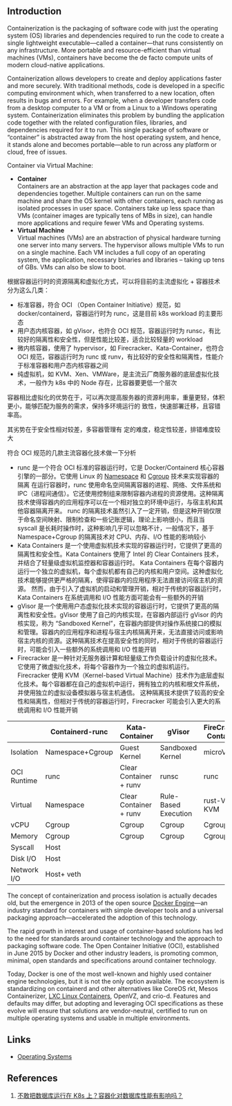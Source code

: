 ## Introduction

Containerization is the packaging of software code with just the operating system (OS) libraries and dependencies required to run the code to create a single lightweight executable—called a container—that runs consistently on any infrastructure.
More portable and resource-efficient than virtual machines (VMs), containers have become the de facto compute units of modern cloud-native applications.

Containerization allows developers to create and deploy applications faster and more securely. 
With traditional methods, code is developed in a specific computing environment which, when transferred to a new location, often results in bugs and errors. 
For example, when a developer transfers code from a desktop computer to a VM or from a Linux to a Windows operating system. 
Containerization eliminates this problem by bundling the application code together with the related configuration files, libraries, and dependencies required for it to run. 
This single package of software or “container” is abstracted away from the host operating system, and hence, 
it stands alone and becomes portable—able to run across any platform or cloud, free of issues.

Container via Virtual Machine:

- **Container**<br/>
  Containers are an abstraction at the app layer that packages code and dependencies together. 
  Multiple containers can run on the same machine and share the OS kernel with other containers, each running as isolated processes in user space. 
  Containers take up less space than VMs (container images are typically tens of MBs in size), can handle more applications and require fewer VMs and Operating systems.
- **Virtual Machine**<br/>
  Virtual machines (VMs) are an abstraction of physical hardware turning one server into many servers.
  The hypervisor allows multiple VMs to run on a single machine.
  Each VM includes a full copy of an operating system, the application, necessary binaries and libraries – taking up tens of GBs. VMs can also be slow to boot.

根据容器运行时的资源隔离和虚拟化方式，可以将目前的主流虚拟化 + 容器技术分为这么几类：

- 标准容器，符合 OCI （Open Container Initiative）规范，如 docker/containerd，容器运行时为 runc，这是目前 k8s workload 的主要形态
- 用户态内核容器，如 gVisor，也符合 OCI 规范，容器运行时为 runsc，有比较好的隔离性和安全性，但是性能比较差，适合比较轻量的 workload
- 微内核容器，使用了 hypervisor，如 Firecracker、Kata-Container，也符合 OCI 规范，容器运行时为 runc 或 runv，有比较好的安全性和隔离性，性能介于标准容器和用户态内核容器之间
- 纯虚拟机，如 KVM、Xen、VMWare，是主流云厂商服务器的底层虚拟化技术，一般作为 k8s 中的 Node 存在，比容器要更低一个层次



容器相比虚拟化的优势在于，可以再次提高服务器的资源利用率，重量更轻，体积更小，能够匹配为服务的需求，保持多环境运行的 致性，快速部署迁移，且容错率高。

其劣势在于安全性相对较差，多容器管理有 定的难度，稳定性较差，排错难度较大





符合 OCI 规范的几款主流容器化技术做一下分析

- runc 是一个符合 OCI 标准的容器运行时，它是 Docker/Containerd 核心容器引擎的一部分。它使用 Linux 的 [Namespace](/docs/CS/OS/Linux/namespace.md) 和 [Cgroup](/docs/CS/OS/Linux/cgroup.md) 技术来实现容器的隔离
  在运行容器时，runc 使用命名空间隔离容器的进程、网络、文件系统和 IPC（进程间通信）。它还使用控制组来限制容器内进程的资源使用。这种隔离技术使得容器内的应用程序可以在一个相对独立的环境中运行，与宿主机和其他容器隔离开来。
  runc 的隔离技术虽然引入了一定开销，但是这种开销仅限于命名空间映射、限制检查和一些记账逻辑，理论上影响很小，而且当 syscall 是长耗时操作时，这种影响几乎可以忽略不计，一般情况下，基于 Namespace+Cgroup 的隔离技术对 CPU、内存、I/O 性能的影响较小
- Kata Containers 是一个使用虚拟机技术实现的容器运行时，它提供了更高的隔离性和安全性。Kata Containers 使用了 Intel 的 Clear Containers 技术，并结合了轻量级虚拟机监控器和容器运行时。
  Kata Containers 在每个容器内运行一个独立的虚拟机，每个虚拟机都有自己的内核和用户空间。这种虚拟化技术能够提供更严格的隔离，使得容器内的应用程序无法直接访问宿主机的资源。
  然而，由于引入了虚拟机的启动和管理开销，相对于传统的容器运行时，Kata Containers 在系统调用和 I/O 性能方面可能会有一些额外的开销
- gVisor 是一个使用用户态虚拟化技术实现的容器运行时，它提供了更高的隔离性和安全性。gVisor 使用了自己的内核实现，在容器内部运行
  gVisor 的内核实现，称为 “Sandboxed Kernel”，在容器内部提供对操作系统接口的模拟和管理。容器内的应用程序和进程与宿主内核隔离开来，无法直接访问或影响宿主内核的资源。这种隔离技术在提高安全性的同时，相对于传统的容器运行时，可能会引入一些额外的系统调用和 I/O 性能开销
- Firecracker 是一种针对无服务器计算和轻量级工作负载设计的虚拟化技术。它使用了微虚拟化技术，将每个容器作为一个独立的虚拟机运行。
  Firecracker 使用 KVM（Kernel-based Virtual Machine）技术作为底层虚拟化技术。每个容器都在自己的虚拟机中运行，拥有独立的内核和根文件系统，并使用独立的虚拟设备模拟器与宿主机通信。
  这种隔离技术提供了较高的安全性和隔离性，但相对于传统的容器运行时，Firecracker 可能会引入更大的系统调用和 I/O 性能开销


|             | Containerd-runc  | Kata-Container         | gVisor               | FireCracker-Containerd |
|-------------|------------------|------------------------|----------------------|------------------------|
| Isolation   | Namespace+Cgroup | Guest Kernel           | Sandboxed Kernel     | microVM                |
| OCI Runtime | runc             | Clear Container + runv | runsc                | runc                   |
| Virtual     | Namespace        | Clear Container + runv | Rule-Based Execution | rust-VMM + KVM         |
| vCPU        | Cgroup           | Cgroup                 | Cgroup               | Cgroup                 |
| Memory      | Cgroup           | Cgroup                 | Cgroup               | Cgroup                 |
| Syscall     | Host             |                        |                      |                        |
| Disk I/O    | Host             |                        |                      |                        |
| Network I/O | Host+ veth       |                        |                      |                        |





The concept of containerization and process isolation is actually decades old, but the emergence in 2013 of the open source [Docker Engine](/docs/CS/Container/Docker.md)—an industry standard for containers 
with simple developer tools and a universal packaging approach—accelerated the adoption of this technology.


The rapid growth in interest and usage of container-based solutions has led to the need for standards around container technology and the approach to packaging software code. 
The Open Container Initiative (OCI), established in June 2015 by Docker and other industry leaders, is promoting common, minimal, open standards and specifications around container technology. 

Today, Docker is one of the most well-known and highly used container engine technologies, but it is not the only option available. 
The ecosystem is standardizing on containerd and other alternatives like CoreOS rkt, Mesos Containerizer, [LXC Linux Containers](/docs/CS/OS/Linux/LXC.md), OpenVZ, and crio-d.
Features and defaults may differ, but adopting and leveraging OCI specifications as these evolve will ensure that solutions are vendor-neutral, 
certified to run on multiple operating systems and usable in multiple environments.





## Links

- [Operating Systems](/docs/CS/OS/OS.md)


## References

1. [不敢把数据库运行在 K8s 上？容器化对数据库性能有影响吗？](https://www.infoq.cn/article/sh2tjyw1dki4zqpakujj)
